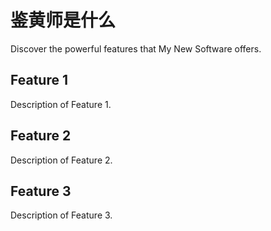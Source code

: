 # 鉴黄师是什么

Discover the powerful features that My New Software offers.

## Feature 1

Description of Feature 1.

## Feature 2

Description of Feature 2.

## Feature 3

Description of Feature 3.
